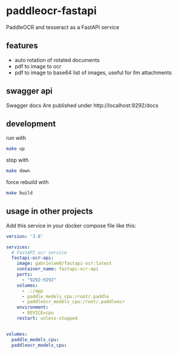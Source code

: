 # paddleocr-fastapi
PaddleOCR and tesseract as a FastAPI service

## features
- auto rotation of rotated documents
- pdf to image to ocr
- pdf to image to base64 list of images, useful for llm attachments


## swagger api
Swagger docs Are published under http://localhost:9292/docs

## development

run with 
```sh
make up
```

stop with 
```sh
make down
```

force rebuild with 
```sh
make build
```

## usage in other projects
Add this service in your docker compose file like this:

```yml
version: '3.8'

services:
  # FastAPI ocr service
  fastapi-ocr-api:
    image: gabrielem0/fastapi-ocr:latest
    container_name: fastapi-ocr-api
    ports:
      - "9292:9292"
    volumes:
      - .:/app
      - paddle_models_cpu:/root/.paddle
      - paddleocr_models_cpu:/root/.paddleocr
    environment:
      - DEVICE=cpu
    restart: unless-stopped


volumes:
  paddle_models_cpu:
  paddleocr_models_cpu:
```